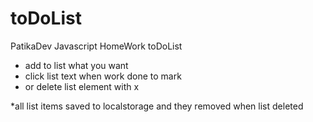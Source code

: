 # toDoList
PatikaDev Javascript HomeWork toDoList

- add to list what you want
- click list text when work done to mark 
- or delete list element with x

*all list items saved to localstorage and they removed when list deleted
